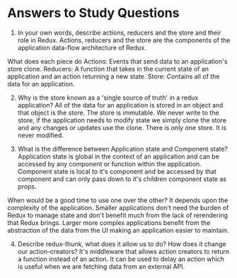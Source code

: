 # Answers to Study Questions

1. In your own words, describe actions, reducers and the store and their role in Redux. 
Actions, reducers and the store are the components of the application data-flow architecture of Redux.


What does each piece do
Actions:	Events that send data to an application's store clone.
Reducers:	A function that takes in the current state of an application and an action returning a new state.
Store:		Contains all of the data for an application. 

2. Why is the store known as a 'single source of truth' in a redux application?
All of the data for an application is stored in an object and that object is the store.  The store is immutable. We never write to the store, if the application needs to modify state we simply clone the store and any changes or updates use the clone.  There is only one store. It is never modified.
 
 
3. What is the difference between Application state and Component state? 
Application state is global in the context of an application and can be accessed by any component or function within the application. Component state is local to it's component and be accessed by that component and can only pass down to it's children component state as props.

When would be a good time to use one over the other?
It depends upon the complexity of the application. Smaller applications don't need the burden of Redux to manage state and don't benefit much from the lack of rerendering that Redux brings.  Larger more complex applications benefit from the abstraction of the data from the UI making an application easier to maintain.


4. Describe redux-thunk, what does it allow us to do? How does it change our action-creators?
It's middleware that allows action creators to return a function instead of an action. It can be used to delay an action which is useful when we are fetching data from an external API.

